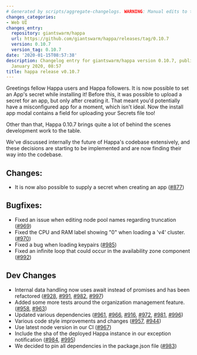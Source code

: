 ```yaml
---
# Generated by scripts/aggregate-changelogs. WARNING: Manual edits to this files will be overwritten.
changes_categories:
- Web UI
changes_entry:
  repository: giantswarm/happa
  url: https://github.com/giantswarm/happa/releases/tag/0.10.7
  version: 0.10.7
  version_tag: 0.10.7
date: '2020-01-15T08:57:38'
description: Changelog entry for giantswarm/happa version 0.10.7, published on 15
  January 2020, 08:57
title: happa release v0.10.7
---
```


Greetings fellow Happa users and Happa followers. It is now possible to set an App's secret while installing it! Before this, it was possible to upload a secret for an app, but only after creating it. That meant you'd potentially have a misconfigured app for a moment, which isn't ideal. Now the install app modal contains a field for uploading your Secrets file too!

Other than that, Happa 0.10.7 brings quite a lot of behind the scenes development work to the table. 

We've discussed internally the future of Happa's codebase extensively, and these decisions are starting to be implemented and are now finding their way into the codebase.

## Changes:
  - It is now also possible to supply a secret when creating an app ([#877](https://github.com/giantswarm/happa/pull/877))

## Bugfixes:
  - Fixed an issue when editing node pool names regarding truncation ([#969](https://github.com/giantswarm/happa/pull/969))
  - Fixed the CPU and RAM label showing "0" when loading a 'v4' cluster. ([#970](https://github.com/giantswarm/happa/pull/970))
  - Fixed a bug when loading keypairs ([#985](https://github.com/giantswarm/happa/pull/985))
  - Fixed an infinite loop that could occur in the availability zone component ([#992](https://github.com/giantswarm/happa/pull/992))

## Dev Changes
  - Internal data handling now uses await instead of promises and has been refactored ([#928](https://github.com/giantswarm/happa/pull/928), [#991](https://github.com/giantswarm/happa/pull/991), [#982](https://github.com/giantswarm/happa/pull/982), [#997](https://github.com/giantswarm/happa/pull/997))
  - Added some more tests around the organization management feature. ([#958](https://github.com/giantswarm/happa/pull/958), [#963](https://github.com/giantswarm/happa/pull/963)) 
  - Updated various dependencies ([#961](https://github.com/giantswarm/happa/pull/961), [#966](https://github.com/giantswarm/happa/pull/966), [#916](https://github.com/giantswarm/happa/pull/916), [#972](https://github.com/giantswarm/happa/pull/972), [#981](https://github.com/giantswarm/happa/pull/981), [#996](https://github.com/giantswarm/happa/pull/996))
  - Various code style improvements and changes ([#957](https://github.com/giantswarm/happa/pull/957), [#944](https://github.com/giantswarm/happa/pull/944))
  - Use latest node version in our CI ([#967](https://github.com/giantswarm/happa/pull/967))
  - Include the sha of the deployed Happa instance in our exception notification ([#984](https://github.com/giantswarm/happa/pull/984), [#995](https://github.com/giantswarm/happa/pull/995))
  - We decided to pin all dependencies in the package.json file ([#983](https://github.com/giantswarm/happa/pull/983))

